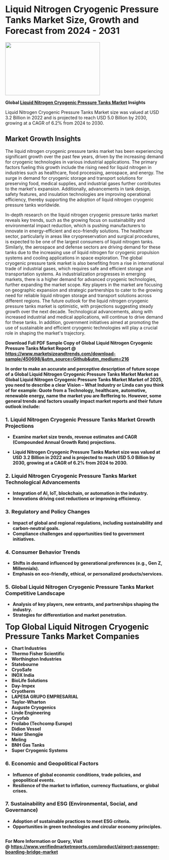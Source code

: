 <H1>Liquid Nitrogen Cryogenic Pressure Tanks Market Size, Growth and Forecast from 2024 - 2031</H1><img class="aligncenter size-medium wp-image-584254" src="https://thirdeyenews.in/wp-content/uploads/2024/09/Global-Market-Research-300x168.jpeg" alt="" width="300" height="168" /><p><strong>Global&nbsp;<a href="https://www.marketsizeandtrends.com/download-sample/450698/&amp;utm_source=Github&utm_medium=216">Liquid Nitrogen Cryogenic Pressure Tanks Market</a> Insights</strong></p><p>Liquid Nitrogen Cryogenic Pressure Tanks Market size was valued at USD 3.2 Billion in 2022 and is projected to reach USD 5.0 Billion by 2030, growing at a CAGR of 6.2% from 2024 to 2030.</p><p><h2>Market Growth Insights</h2> <p>The liquid nitrogen cryogenic pressure tanks market has been experiencing significant growth over the past few years, driven by the increasing demand for cryogenic technologies in various industrial applications. The primary factors fueling this growth include the rising need for liquid nitrogen in industries such as healthcare, food processing, aerospace, and energy. The surge in demand for cryogenic storage and transport solutions for preserving food, medical supplies, and industrial gases further contributes to the market's expansion. Additionally, advancements in tank design, safety features, and insulation technologies are improving operational efficiency, thereby supporting the adoption of liquid nitrogen cryogenic pressure tanks worldwide.</p> <p><strong></strong></p> <p>In-depth research on the liquid nitrogen cryogenic pressure tanks market reveals key trends, such as the growing focus on sustainability and environmental impact reduction, which is pushing manufacturers to innovate in energy-efficient and eco-friendly solutions. The healthcare sector, particularly in areas like cryopreservation and surgical procedures, is expected to be one of the largest consumers of liquid nitrogen tanks. Similarly, the aerospace and defense sectors are driving demand for these tanks due to the increasing use of liquid nitrogen for cryogenic propulsion systems and cooling applications in space exploration. The global cryogenic pressure tank market is also benefiting from a rise in international trade of industrial gases, which requires safe and efficient storage and transportation systems. As industrialization progresses in emerging markets, there is a higher demand for advanced cryogenic technologies, further expanding the market scope. Key players in the market are focusing on geographic expansion and strategic partnerships to cater to the growing need for reliable liquid nitrogen storage and transport solutions across different regions. The future outlook for the liquid nitrogen cryogenic pressure tanks market is optimistic, with projections suggesting steady growth over the next decade. Technological advancements, along with increased industrial and medical applications, will continue to drive demand for these tanks. In addition, government initiatives aimed at promoting the use of sustainable and efficient cryogenic technologies will play a crucial role in shaping the market's trajectory.</p> <p><strong></p><p><span class=""><strong>Download Full PDF Sample Copy of Global Liquid Nitrogen Cryogenic Pressure Tanks Market Report</strong> @ <a href="https://www.marketsizeandtrends.com/download-sample/450698/&amp;utm_source=Github&utm_medium=216" target="_blank">https://www.marketsizeandtrends.com/download-sample/450698/&amp;utm_source=Github&utm_medium=216</a></span></p><p>In order to make an accurate and perceptive description of future scope of a Global&nbsp;Liquid Nitrogen Cryogenic Pressure Tanks Market Market as Global&nbsp;Liquid Nitrogen Cryogenic Pressure Tanks Market Market of 2025, you need to describe a clear Vision &ndash; What Industry or Linda can you think of for example: Quote from a Technology, healthcare, automotive, renewable energy, name the market you are Reffering to. However, some general trends and factors usually impact market reports and their future outlook include:</p><h3>1.&nbsp;<strong>Liquid Nitrogen Cryogenic Pressure Tanks Market Growth Projections</strong></h3><ul><li>Examine market size trends, revenue estimates and CAGR (Compounded Annual Growth Rate) projections.</li><li><p>Liquid Nitrogen Cryogenic Pressure Tanks Market size was valued at USD 3.2 Billion in 2022 and is projected to reach USD 5.0 Billion by 2030, growing at a CAGR of 6.2% from 2024 to 2030.</p></li></ul><h3>2.&nbsp;<strong>Liquid Nitrogen Cryogenic Pressure Tanks Market Technological Advancements</strong></h3><ul><li>Integration of AI, IoT, blockchain, or automation in the industry.</li><li>Innovations driving cost reductions or improving efficiency.</li></ul><h3>3.&nbsp;<strong>Regulatory and Policy Changes</strong></h3><ul><li>Impact of global and regional regulations, including sustainability and carbon-neutral goals.</li><li>Compliance challenges and opportunities tied to government initiatives.</li></ul><h3>4.&nbsp;<strong>Consumer Behavior Trends</strong></h3><ul><li>Shifts in demand influenced by generational preferences (e.g., Gen Z, Millennials).</li><li>Emphasis on eco-friendly, ethical, or personalized products/services.</li></ul><h3>5.&nbsp;<strong>Global Liquid Nitrogen Cryogenic Pressure Tanks Market Competitive Landscape</strong></h3><ul><li>Analysis of key players, new entrants, and partnerships shaping the industry.</li><li>Strategies for differentiation and market penetration.</li></ul><p data-pm-slice="1 1 []"><span style="color: inherit; font-family: inherit; font-size: 25px;">Top Global Liquid Nitrogen Cryogenic Pressure Tanks Market Companies</span></p><div class="" data-test-id=""><p><li>Chart Industries</li><li> Thermo Fisher Scientific</li><li> Worthington Industries</li><li> Statebourne</li><li> CryoSafe</li><li> INOX India</li><li> BioLife Solutions</li><li> Day-Impex</li><li> Cryotherm</li><li> LAPESA GRUPO EMPRESARIAL</li><li> Taylor-Wharton</li><li> Auguste Cryogenics</li><li> Linde Engineering</li><li> Cryofab</li><li> Froilabo (Techcomp Europe)</li><li> Didion Vessel</li><li> Haier Shengjie</li><li> Meling</li><li> BNH Gas Tanks</li><li> Super Cryogenic Systems</li></p></div><h3>6.&nbsp;<strong>Economic and Geopolitical Factors</strong></h3><ul><li>Influence of global economic conditions, trade policies, and geopolitical events.</li><li>Resilience of the market to inflation, currency fluctuations, or global crises.</li></ul><h3>7.&nbsp;<strong>Sustainability and ESG (Environmental, Social, and Governance)</strong></h3><ul><li>Adoption of sustainable practices to meet ESG criteria.</li><li>Opportunities in green technologies and circular economy principles.</li></ul><h2><strong style="font-size: 14px;">For More Information or Query, Visit @&nbsp;</strong><a style="background-color: #ffffff; font-size: 14px;" href="https://www.marketsizeandtrends.com/report/liquid-nitrogen-cryogenic-pressure-tanks-market/" target="_blank">https://www.verifiedmarketreports.com/product/airport-passenger-boarding-bridge-market</a></h2>
